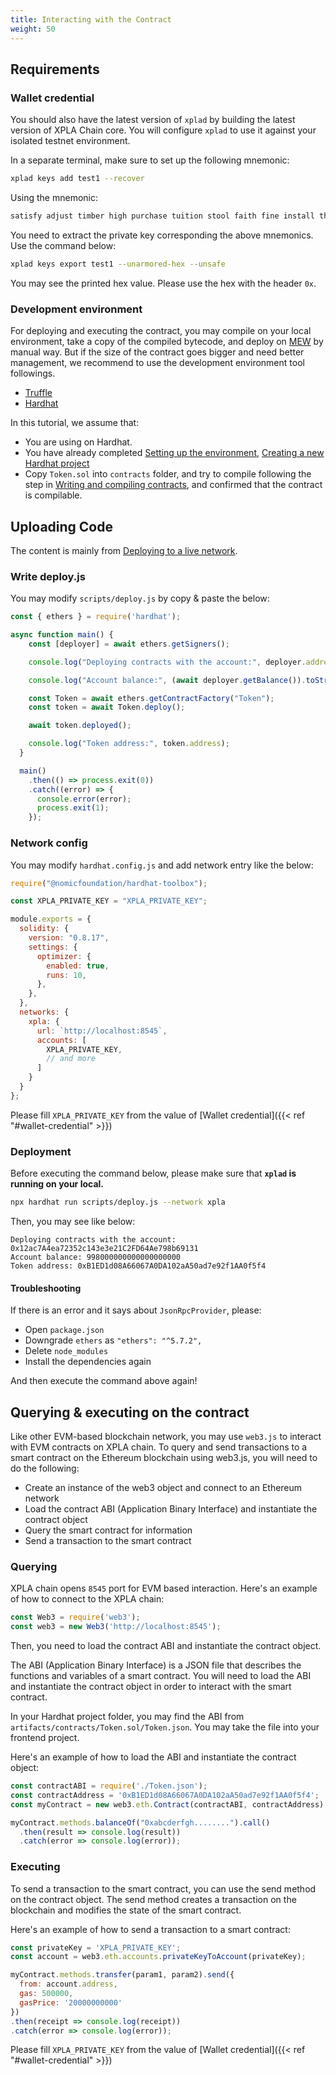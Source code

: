 ```yaml
---
title: Interacting with the Contract
weight: 50
---
```


## Requirements

### Wallet credential

You should also have the latest version of `xplad` by building the latest version of XPLA Chain core. You will configure `xplad` to use it against your isolated testnet environment.

In a separate terminal, make sure to set up the following mnemonic:

```sh
xplad keys add test1 --recover
```

Using the mnemonic:

```sh
satisfy adjust timber high purchase tuition stool faith fine install that you unaware feed domain license impose boss human eager hat rent enjoy dawn
```

You need to extract the private key corresponding the above mnemonics. Use the command below:

```sh
xplad keys export test1 --unarmored-hex --unsafe
```

You may see the printed hex value. Please use the hex with the header `0x`.

### Development environment

For deploying and executing the contract, you may compile on your local environment, take a copy of the compiled bytecode, and deploy on [MEW](https://www.myetherwallet.com/wallet/deploy) by manual way. But if the size of the contract goes bigger and need better management, we recommend to use the development environment tool followings.

- [Truffle](https://trufflesuite.com/)
- [Hardhat](https://hardhat.org/)

In this tutorial, we assume that:

- You are using on Hardhat.
- You have already completed [Setting up the environment](https://hardhat.org/tutorial/setting-up-the-environment), [Creating a new Hardhat project](https://hardhat.org/tutorial/creating-a-new-hardhat-project)
- Copy `Token.sol` into `contracts` folder, and try to compile following the step in [Writing and compiling contracts](https://hardhat.org/tutorial/writing-and-compiling-contracts), and confirmed that the contract is compilable.

## Uploading Code

The content is mainly from [Deploying to a live network](https://hardhat.org/tutorial/deploying-to-a-live-network).

### Write deploy.js

You may modify `scripts/deploy.js` by copy & paste the below:

```javascript
const { ethers } = require('hardhat');

async function main() {
    const [deployer] = await ethers.getSigners();

    console.log("Deploying contracts with the account:", deployer.address);

    console.log("Account balance:", (await deployer.getBalance()).toString());

    const Token = await ethers.getContractFactory("Token");
    const token = await Token.deploy();

    await token.deployed();

    console.log("Token address:", token.address);
  }

  main()
    .then(() => process.exit(0))
    .catch((error) => {
      console.error(error);
      process.exit(1);
    });

```

### Network config

You may modify `hardhat.config.js` and add network entry like the below:

```javascript
require("@nomicfoundation/hardhat-toolbox");

const XPLA_PRIVATE_KEY = "XPLA_PRIVATE_KEY";

module.exports = {
  solidity: {
    version: "0.8.17",
    settings: {
      optimizer: {
        enabled: true,
        runs: 10,
      },
    },
  },
  networks: {
    xpla: {
      url: `http://localhost:8545`,
      accounts: [
        XPLA_PRIVATE_KEY,
        // and more
      ]
    }
  }
};

```

Please fill `XPLA_PRIVATE_KEY` from the value of [Wallet credential]({{< ref "#wallet-credential" >}})

### Deployment

Before executing the command below, please make sure that **`xplad` is running on your local.**

```sh
npx hardhat run scripts/deploy.js --network xpla
```

Then, you may see like below:

```plain
Deploying contracts with the account: 0x12ac7A4ea72352c143e3e21C2FD64Ae798b69131
Account balance: 998000000000000000000
Token address: 0xB1ED1d08A66067A0DA102aA50ad7e92f1AA0f5f4
```

#### Troubleshooting

If there is an error and it says about `JsonRpcProvider`, please:

- Open `package.json`
- Downgrade `ethers` as `"ethers": "^5.7.2",`
- Delete `node_modules`
- Install the dependencies again

And then execute the command above again!

## Querying & executing on the contract

Like other EVM-based blockchain network, you may use `web3.js` to interact with EVM contracts on XPLA chain. To query and send transactions to a smart contract on the Ethereum blockchain using web3.js, you will need to do the following:

- Create an instance of the web3 object and connect to an Ethereum network
- Load the contract ABI (Application Binary Interface) and instantiate the contract object
- Query the smart contract for information
- Send a transaction to the smart contract

### Querying

XPLA chain opens `8545` port for EVM based interaction. Here's an example of how to connect to the XPLA chain:

```javascript
const Web3 = require('web3');
const web3 = new Web3('http://localhost:8545');
```

Then, you need to load the contract ABI and instantiate the contract object.

The ABI (Application Binary Interface) is a JSON file that describes the functions and variables of a smart contract. You will need to load the ABI and instantiate the contract object in order to interact with the smart contract.

In your Hardhat project folder, you may find the ABI from `artifacts/contracts/Token.sol/Token.json`. You may take the file into your frontend project.

Here's an example of how to load the ABI and instantiate the contract object:

```javascript
const contractABI = require('./Token.json');
const contractAddress = '0xB1ED1d08A66067A0DA102aA50ad7e92f1AA0f5f4';
const myContract = new web3.eth.Contract(contractABI, contractAddress);

myContract.methods.balanceOf("0xabcderfgh........").call()
  .then(result => console.log(result))
  .catch(error => console.log(error));
```

### Executing

To send a transaction to the smart contract, you can use the send method on the contract object. The send method creates a transaction on the blockchain and modifies the state of the smart contract.

Here's an example of how to send a transaction to a smart contract:

```javascript
const privateKey = 'XPLA_PRIVATE_KEY';
const account = web3.eth.accounts.privateKeyToAccount(privateKey);

myContract.methods.transfer(param1, param2).send({
  from: account.address,
  gas: 500000,
  gasPrice: '20000000000'
})
.then(receipt => console.log(receipt))
.catch(error => console.log(error));
```

Please fill `XPLA_PRIVATE_KEY` from the value of [Wallet credential]({{< ref "#wallet-credential" >}})
